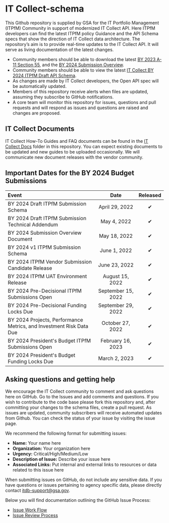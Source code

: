 # IT Collect-schema
This Github repository is supplied by GSA for the IT Portfolio Management (ITPfM) Community in support of modernized IT Collect API. Here ITPfM developers can find the latest ITPfM policy Guidance and the API Schema specs that show the direction of IT Collect data architecture. The repository’s aim is to provide real-time updates to the IT Collect API. It will serve as living documentation of the latest changes.  
 
 * Community members should be able to download the latest [BY 2023 A-11 Section 55](https://www.whitehouse.gov/wp-content/uploads/2018/06/s55.pdf), and the [BY 2024 Submission Overview](https://www.itdashboard.gov/document-search).
 * Community members should be able to view the latest [IT Collect BY 2024 ITPfM Draft API Schema](https://gsa.github.io/ITDB-schema/).
 * As changes are made by IT Collect developers, the Open API spec will be automatically updated.
 * Members of this repository receive alerts when files are updated, assuming they subscribe to GitHub notifications.
 * A core team will monitor this repository for issues, questions and pull requests and will respond as issues and questions are raised and changes are proposed.

## IT Collect Documents
IT Collect How-To Guides and FAQ documents can be found in the [IT Collect Docs](https://github.com/GSA/ITDB-schema/tree/master/IT%20Collect%20Docs) folder in this repository. You can expect existing documents to be updated and new guides to be uploaded occasionally. We will communicate new document releases with the vendor community.

## Important Dates for the BY 2024 Budget Submissions

|  Event  |  Date | Released |
|:-------------|:-------------:|:---:|
|  BY 2024 Draft ITPfM Submission Schema | April 29, 2022 | &#x2714;|
|  BY 2024 Draft ITPfM Submission Technical Addendum | May 4, 2022 | &#x2714;|
|  BY 2024 Submission Overview Document | May 18, 2022 | &#x2714;|
|  BY 2024 v1 ITPfM Submission Schema | June 1, 2022 | &#x2714;|
|  BY 2024 ITPfM Vendor Submission Candidate Release | June 23, 2022 | &#x2714;|
|  BY 2024 ITPfM UAT Environment Release | August 15, 2022 | &#x2714;|
|  BY 2024 Pre-Decisional ITPfM Submissions Open |  September 15, 2022 | &#x2714;|
|  BY 2024 Pre-Decisional Funding Locks Due |  September 29, 2022 | &#x2714;|
|  BY 2024 Projects, Performance Metrics, and Investment Risk Data Due |  October 27, 2022 | &#x2714;|
|  BY 2024 President's Budget ITPfM Submissions Open |  February 16, 2023 | &#x2714; |
|  BY 2024 President's Budget Funding Locks Due |  March 2, 2023 | &#x2714;|

  
## Asking questions and getting help

We encourage the IT Collect community to comment and ask questions here on GitHub. 
Go to the Issues  and add comments and questions. If you wish to contribute to the code base please fork this repository and, after committing your changes to the schema files, create a pull request. As issues are updated, community subscribers will receive automated updates from Github. You can check the status of your issue by visiting the issue page.

We recommend the following format for submitting issues:

  * **Name:** Your name here
  * **Organization:** Your organization here
  * **Urgency:** Critical/High/Medium/Low
  * **Description of Issue:** Describe your issue here
  * **Associated Links:** Put internal and external links to resources or data related to this issue here

When submitting issues on GitHub, do not include any sensitive data. If you have questions or issues pertaining to agency specific data, please directly contact [itdb-support@gsa.gov](mailto:itdb-support@gsa.gov). 

Below you will find documentation outlining the GitHub Issue Process:
  * [Issue Work Flow](https://github.com/ombegov/ITDB-schema/blob/master/GitHubFlowChart2.jpg)
  * [Issue Review Process](https://github.com/ombegov/ITDB-schema/blob/master/GitHub_Flow-v2.jpg)


<br>
 




